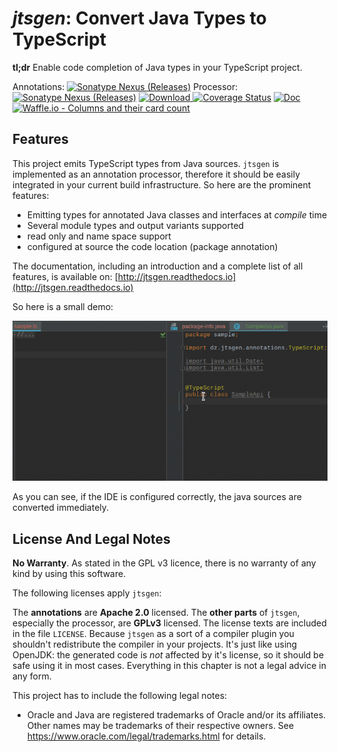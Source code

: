 # _jtsgen_: Convert Java Types to TypeScript

**tl;dr** Enable code completion of Java types in your TypeScript project.

Annotations: [![Sonatype Nexus (Releases)](https://img.shields.io/nexus/r/https/oss.sonatype.org/com.github.dzuvic/jtsgen-annotations.svg)](https://search.maven.org/#artifactdetails|com.github.dzuvic|jtsgen-annotations)
 Processor: [![Sonatype Nexus (Releases)](https://img.shields.io/nexus/r/https/oss.sonatype.org/com.github.dzuvic/jtsgen-processor.svg)](https://search.maven.org/#artifactdetails|com.github.dzuvic|jtsgen-processor)
 [ ![Download](https://travis-ci.org/dzuvic/jtsgen.svg?branch=master) ](https://travis-ci.org/dzuvic/jtsgen)
 [![Coverage Status](https://codecov.io/github/dzuvic/jtsgen/coverage.svg?branch=master)](https://codecov.io/github/dzuvic/jtsgen?branch=master)
 [ ![Doc](https://readthedocs.org/projects/jtsgen/badge/?version=latest )](http://jtsgen.readthedocs.io/en/latest/?badge=latest)
 [![Waffle.io - Columns and their card count](https://badge.waffle.io/dzuvic/jtsgen.svg?columns=all)](https://waffle.io/dzuvic/jtsgen)
  
## Features

This project emits TypeScript types from Java sources.
`jtsgen` is implemented as an annotation processor, therefore it should be
easily integrated in your current build infrastructure. So here are the
prominent features:

* Emitting types for annotated Java classes and interfaces at *compile* time
* Several  module types and output variants supported
* read only and name space support
* configured at source the code location (package annotation)

The documentation, including an introduction and a complete list of all features, is available on:
[http://jtsgen.readthedocs.io](http://jtsgen.readthedocs.io)


So here is a small demo:

![small demo](doc/source/images/front_demo_0.2.gif)

As you can see, if the IDE is configured correctly, the java sources are
converted immediately.


## License And Legal Notes

**No Warranty**. As stated in the GPL v3 licence, there is no warranty
of any kind by using this software.

The following licenses apply `jtsgen`:

The **annotations** are **Apache 2.0** licensed. The **other parts** of `jtsgen`,
especially the processor, are **GPLv3** licensed. The license texts are
included in the file `LICENSE`. Because `jtsgen` as a sort of a compiler
plugin you shouldn't redistribute the compiler in your projects. It's
just like using OpenJDK: the generated code is *not* affected by
it's license, so it should be safe using it in most cases. Everything in
this chapter is not a legal advice in any form.

This project has to include the following legal notes:

* Oracle and Java are registered trademarks of Oracle and/or its affiliates.
  Other names may be trademarks of their respective owners. See
  https://www.oracle.com/legal/trademarks.html for details.

